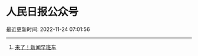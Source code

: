 # 人民日报公众号

最近更新时间: 2022-11-24 07:01:56

--- 
1. [来了！新闻早班车](https://mp.weixin.qq.com/s/l70twDxVhjm4kFIpa35jNQ) 

